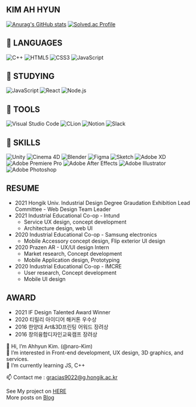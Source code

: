 KIM AH HYUN
-
[![Anurag's GitHub stats](https://github-readme-stats.vercel.app/api?username=naro-Kim&hide=stars&show_icons=true&title_color=2e8bf7&bg_color=161b22&border_color=1d1d1d&icon_color=2e8bf7&text_color=fefefe)](https://github.com/anuraghazra/github-readme-stats)
[![Solved.ac
Profile](http://mazassumnida.wtf/api/generate_badge?boj=naro_kim)](https://solved.ac/naro_kim)


:floppy_disk: LANGUAGES
-
![C++](https://img.shields.io/badge/-C++-00599C.svg?&style=for-the-badge&logo=C%2b%2b&logoColor=white)
![HTML5](https://img.shields.io/badge/HTML5-E34F26.svg?&style=for-the-badge&logo=HTML5&logoColor=white)
![CSS3](https://img.shields.io/badge/CSS3-1572B6.svg?&style=for-the-badge&logo=CSS3&logoColor=white)
![JavaScript](https://img.shields.io/badge/JavaScript-F7DF1E.svg?&style=for-the-badge&logo=JavaScript&logoColor=1d1d1d)

:book: STUDYING
-
![JavaScript](https://img.shields.io/badge/JavaScript-F7DF1E.svg?&style=for-the-badge&logo=JavaScript&logoColor=1d1d1d)
![React](https://img.shields.io/badge/React-61DAFB.svg?&style=for-the-badge&logo=React&logoColor=1d1d1d)
![Node.js](https://img.shields.io/badge/Node.js-339933.svg?&style=for-the-badge&logo=Node.js&logoColor=white)


:wrench: TOOLS
-
![Visual Studio Code](https://img.shields.io/badge/Visual%20Studio%20Code-007ACC.svg?&style=for-the-badge&logo=Visual%20Studio%20Code&logoColor=white)
![CLion](https://img.shields.io/badge/CLion-000000.svg?&style=for-the-badge&logo=CLion&logoColor=white)
![Notion](https://img.shields.io/badge/Notion-ffffff.svg?&style=for-the-badge&logo=Notion&logoColor=black)
![Slack](https://img.shields.io/badge/Slack-4A154B.svg?&style=for-the-badge&logo=Slack&logoColor=white)


:crystal_ball: SKILLS
-
![Unity](https://img.shields.io/badge/Unity-FFFFFF.svg?&style=for-the-badge&logo=Unity&logoColor=black)
![Cinema 4D](https://img.shields.io/badge/Cinema%204D-011A6A.svg?&style=for-the-badge&logo=Cinema%204D&logoColor=white)
![Blender](https://img.shields.io/badge/Blender-F5792A.svg?&style=for-the-badge&logo=Blender&logoColor=white)
![Figma](https://img.shields.io/badge/Figma-1D1D1D.svg?&style=for-the-badge&logo=Figma&logoColor=white)
![Sketch](https://img.shields.io/badge/Sketch-ea6c00.svg?&style=for-the-badge&logo=Sketch&logoColor=white)
![Adobe XD](https://img.shields.io/badge/Adobe%20XD-F75eee.svg?&style=for-the-badge&logo=Adobe%20XD&logoColor=white)
![Adobe Premiere Pro](https://img.shields.io/badge/Adobe%20Premiere%20Pro-000058.svg?&style=for-the-badge&logo=Adobe%20Premiere%20Pro&logoColor=white)
![Adobe After Effects](https://img.shields.io/badge/Adobe%20After%20Effects-9999FF.svg?&style=for-the-badge&logo=Adobe%20After%20Effects&logoColor=white)
![Adobe Illustrator](https://img.shields.io/badge/Adobe%20Illustrator-FF9A00.svg?&style=for-the-badge&logo=Adobe%20Illustrator&logoColor=white)
![Adobe Photoshop](https://img.shields.io/badge/Adobe%20Photoshop-31A8FF.svg?&style=for-the-badge&logo=Adobe%20Illustrator&logoColor=white)



RESUME
-
- 2021 Hongik Univ. Industrial Design Degree Graudation Exhibition Lead Committee - Web Design Team Leader
- 2021 Industrial Educational Co-op - Intund 
  - Service UX design, concept development
  - Architecture design, web UI
- 2020 Industrial Educational Co-op - Samsung electronics
  - Mobile Accessory concept design, Flip exterior UI design  
- 2020 Prazen AR - UX/UI design Intern
  - Market research, Concept development
  - Mobile Application design, Prototyping 
- 2020 Industrial Educational Co-op - IMCRE
  - User research, Concept development
  - Mobile UI design  

AWARD
-
- 2021 IF Design Talented Award Winner
- 2020 티릴리 아이디어 해커톤 우수상
- 2016 한양대 Art&3D프린팅 어워드 장려상
- 2016 창의융합디자인교육캠프 장려상

  
👋 Hi, I’m Ahhyun Kim. (@naro-Kim)  
👀 I’m interested in Front-end development, UX design, 3D graphics, and services.  
🌱 I’m currently learning JS, C++  


📫 Contact me : gracias9022@g.hongik.ac.kr  


See My project on [HERE](https://url.kr/k1dn4q)  
More posts on [Blog](https://naroforme.tistory.com/)

<!---
naro-Kim/naro-Kim is a ✨ special ✨ repository because its `README.md` (this file) appears on your GitHub profile.
You can click the Preview link to take a look at your changes.
--->
